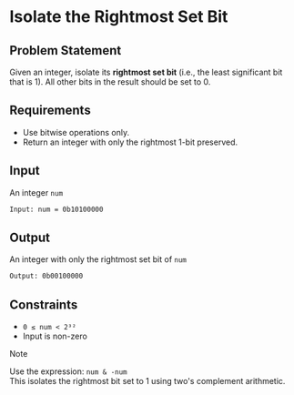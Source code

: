 # Isolate the Rightmost Set Bit

## Problem Statement

Given an integer, isolate its **rightmost set bit** (i.e., the least significant bit that is 1). All other bits in the result should be set to 0.

## Requirements

- Use bitwise operations only.
- Return an integer with only the rightmost 1-bit preserved.

## Input

An integer `num`

```bash
Input: num = 0b10100000
```

## Output

An integer with only the rightmost set bit of `num`

```bash
Output: 0b00100000
```

## Constraints

- `0 ≤ num < 2³²`
- Input is non-zero

> [!NOTE]
>
> Use the expression: `num & -num`  
> This isolates the rightmost bit set to 1 using two's complement arithmetic.
